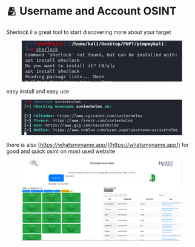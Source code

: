 # 🫂 Username and Account OSINT

Sherlock  il a great tool to start discovering more about your target

<figure><img src="../../../../../.gitbook/assets/image (168).png" alt=""><figcaption></figcaption></figure>

easy install and easy use

<figure><img src="../../../../../.gitbook/assets/image (169).png" alt=""><figcaption></figcaption></figure>

there is also [https://whatsmyname.app/](https://whatsmyname.app/) for good and quick osint on most used website&#x20;

<figure><img src="../../../../../.gitbook/assets/image (170).png" alt=""><figcaption></figcaption></figure>
